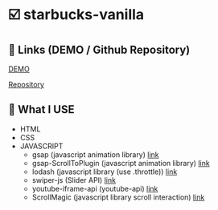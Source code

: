 # :ballot_box_with_check: starbucks-vanilla


## 🎯 Links (DEMO / Github Repository)

[DEMO](https://rncst.github.io/starbucks-vanilla/)

[Repository](rncststarbucks.netlify.app)

## 📖 What I USE 

- HTML 
- CSS 
- JAVASCRIPT 
  - gsap (javascript animation library) [link](https://greensock.com/docs/v3/GSAP)
  - gsap-ScrollToPlugin (javascript animation library) [link](https://greensock.com/docs/v3/GSAP)
  - lodash (javascript library (use .throttle)) [link](https://lodash.com/)
  - swiper-js (Slider API) [link](https://swiperjs.com/swiper-api)
  - youtube-iframe-api (youtube-api) [link](https://developers.google.com/youtube/iframe_api_reference?hl=ko)
  - ScrollMagic (javascript library scroll interaction) [link](https://scrollmagic.io/)

